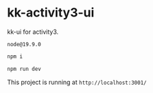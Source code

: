 # kk-activity3-ui
kk-ui for activity3.

`node@19.9.0`

```js
npm i
```
```js
npm run dev
```
This project is running at `http://localhost:3001/`
